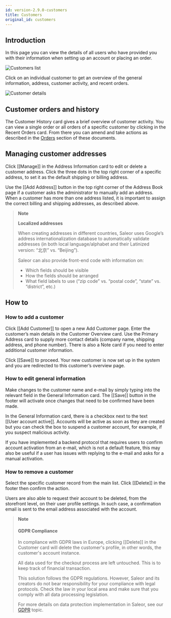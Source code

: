 ```yaml
---
id: version-2.9.0-customers
title: Customers
original_id: customers
---
```

## Introduction

In this page you can view the details of all users who have provided you with their information when setting up an account or placing an order.

![Customers list](assets/dashboard-customers/customers1.JPG)

Click on an individual customer to get an overview of the general information, address, customer activity, and recent orders.

![Customer details](assets/dashboard-customers/customers2.JPG)


## Customer orders and history

The Customer History card gives a brief overview of customer activity. You can view a single order or all orders of a specific customer by clicking in the Recent Orders card. From there you can amend and take actions as described in the [Orders](dashboard/orders.md) section of these documents.


## Managing customer addresses

Click [[Manage]] in the Address Information card to edit or delete a customer address. Click the three dots in the top right corner of a specific address, to set it as the default shipping or billing address. 

Use the [[Add&nbsp;Address]] button in the top right corner of the Address Book page if a customer asks the administrator to manually add an address. When a customer has more than one address listed, it is important to assign the correct billing and shipping addresses, as described above.

> **Note** 
>
> **Localized addresses**
>
> When creating addresses in different countries, Saleor uses Google’s address internationalization database to automatically validate addresses (in both local language/alphabet and their Latinized version: “北京” vs. “Beijing”).
> 
> Saleor can also provide front-end code with information on:
>
> - Which fields should be visible
> - How the fields should be arranged
> - What field labels to use (“zip code” vs. “postal code”, “state” vs. “district”, etc.)

## How to

### How to add a customer

Click [[Add Customer]] to open a new Add Customer page. Enter the customer’s main details in the Customer Overview card. Use the Primary Address card to supply more contact details (company name, shipping address, and phone number). There is also a Note card if you need to enter additional customer information. 


Click [[Save]] to proceed. Your new customer is now set up in the system and you are redirected to this customer’s overview page.


### How to edit general information

Make changes to the customer name and e-mail by simply typing into the relevant field in the General Information card. The [[Save]] button in the footer will activate once changes that need to be confirmed have been made.

In the General Information card, there is a checkbox next to the text [[User&nbsp;account&nbsp;active]]. Accounts will be active as soon as they are created but you can check the box to suspend a customer account, for example, if you suspect malicious activity. 

If you have implemented a backend protocol that requires users to confirm account activation from an e-mail, which is not a default feature, this may also be useful if a user has issues with replying to the e-mail and asks for a manual activation.


### How to remove a customer

Select the specific customer record from the main list. Click [[Delete]] in the footer then confirm the action.



Users are also able to request their account to be deleted, from the storefront level, on their user profile settings. In such case, a confirmation email is sent to the email address associated with the account.

> **Note** 
>
> #### GDPR Compliance 
>
> In compliance with GDPR laws in Europe, clicking [[Delete]] in the Customer card will delete the customer's profile, in other words, the customer's account instance. 
>
> All data used for the checkout process are left untouched. This is to keep track of financial transaction. 
>
> This solution follows the GDPR regulations.
> However, Saleor and its creators do not bear responsibility for your compliance with legal protocols. Check the law in your local area and make sure that you comply with all data processing legislation.
>
> For more details on data protection implementation in Saleor, see our [GDPR](dashboard/systemwide/gdpr.md) topic.


 




